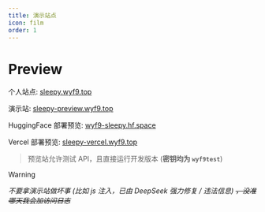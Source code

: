 ```yaml
---
title: 演示站点
icon: film
order: 1
---
```

# Preview

个人站点: [sleepy.wyf9.top](https://sleepy.wyf9.top)

演示站: [sleepy-preview.wyf9.top](https://sleepy-preview.wyf9.top)

HuggingFace 部署预览: [wyf9-sleepy.hf.space](https://wyf9-sleepy.hf.space)

Vercel 部署预览: [sleepy-vercel.wyf9.top](https://sleepy-vercel.wyf9.top)

> 预览站允许测试 API，且直接运行开发版本 (**密钥均为 `wyf9test`**)

> [!WARNING]
> *不要拿演示站做坏事 (比如 js 注入，已由 DeepSeek 强力修复 / 违法信息) ~~，没准哪天我会加访问日志~~*